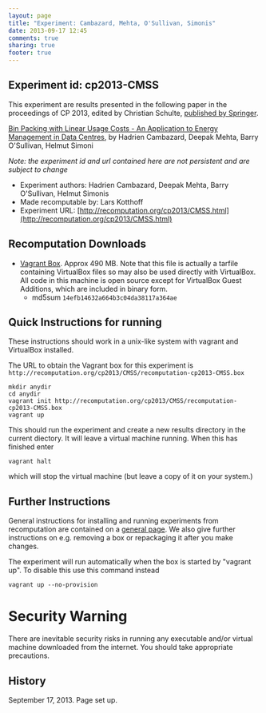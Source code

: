 ```yaml
---
layout: page
title: "Experiment: Cambazard, Mehta, O'Sullivan, Simonis"
date: 2013-09-17 12:45
comments: true
sharing: true
footer: true
---
```


## Experiment id: cp2013-CMSS 

This experiment are results presented in the following paper in the proceedings of CP 2013, edited by Christian Schulte,
[published by Springer](https://www.springer.com/computer/theoretical+computer+science/book/978-3-642-40626-3).

[Bin Packing with Linear Usage Costs - An Application to Energy Management in Data Centres](http://link.springer.com/chapter/10.1007/978-3-642-40627-0_7),
by 
Hadrien Cambazard, Deepak Mehta, Barry O'Sullivan, Helmut Simoni


*Note: the experiment id and url contained here are not persistent and are subject to change*

* Experiment authors: 
Hadrien Cambazard, Deepak Mehta, Barry O'Sullivan, Helmut Simonis
* Made recomputable by: Lars Kotthoff
* Experiment URL: [http://recomputation.org/cp2013/CMSS.html](http://recomputation.org/cp2013/CMSS.html)

## Recomputation Downloads

* [Vagrant Box](CMSS/recomputation-cp2013-CMSS.box). Approx 490 MB. 
Note that this file is actually a tarfile containing VirtualBox files so may also be used directly with VirtualBox.  All code in this machine is open source except for VirtualBox Guest Additions, which are included in binary form.  
    * md5sum `14efb14632a664b3c04da38117a364ae`

## Quick Instructions for running 

These instructions should work in a unix-like system with vagrant and VirtualBox installed.
    
The URL to obtain the Vagrant box for this experiment is 
`http://recomputation.org/cp2013/CMSS/recomputation-cp2013-CMSS.box`

    mkdir anydir
    cd anydir
    vagrant init http://recomputation.org/cp2013/CMSS/recomputation-cp2013-CMSS.box
    vagrant up
   
This should run the experiment and create a new results directory in the current diectory. 
It will leave a virtual machine running.  When this has finished enter

    vagrant halt

which will stop the virtual machine (but leave a copy of it on your system.)
     
## Further Instructions 

General instructions for installing and running experiments from recomputation are contained on a [general page](general_instructions.html). We also give further instructions on e.g. removing a box or repackaging it after you make changes.

The experiment will run automatically when the box is started by "vagrant up".  To disable this use this command instead 

    vagrant up --no-provision

# Security Warning

There are inevitable security risks in running any executable and/or virtual machine downloaded from the internet. You should take appropriate precautions.

## History

September 17, 2013.  Page set up.



